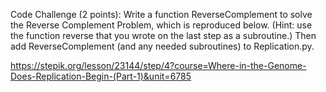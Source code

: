 Code Challenge (2 points): Write a function ReverseComplement to solve the Reverse Complement Problem, which is reproduced below. (Hint: use the function reverse that you wrote on the last step as a subroutine.) Then add ReverseComplement (and any needed subroutines) to Replication.py.

https://stepik.org/lesson/23144/step/4?course=Where-in-the-Genome-Does-Replication-Begin-(Part-1)&unit=6785
